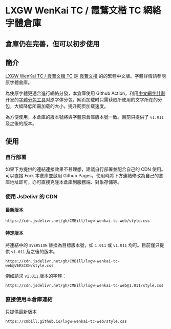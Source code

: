 # LXGW WenKai TC / 霞鶩文楷 TC 網絡字體倉庫

## 倉庫仍在完善，但可以初步使用
## 簡介
[LXGW WenKai TC / 霞鶩文楷 TC](https://github.com/lxgw/LxgwWenkaiTC) 是 [霞鶩文楷](https://github.com/lxgw/LxgwWenKai) 的的繁體中文版。字體詳情請參閱原字體倉庫。

為使原字體更適合進行網絡分發，本倉庫使用 Github Action，利用[中文網字計劃](https://chinese-font.netlify.app/)开发的[字體分包工具](https://github.com/KonghaYao/cn-font-split)对原字体分包，网页加载时只需获取所使用的文字所在的分包，大幅降低所需加载的大小，提升网页加载速度。

為方便使用，本倉庫的版本號將與字體原倉庫版本號一致。目前只提供了 `v1.011` 及之後的版本。

## 使用
### 自行部署
如果下方提供的連結連接效果不甚理想，建議自行部署並配合自己的 CDN 使用。可以直接 Fork 本倉庫並啟用 Github Pages，使用時將下方連結修改為自己的倉庫地址即可，亦可直接克隆本倉庫到服務端、對象存儲等。

### 使用 JsDelivr 的 CDN
#### 最新版本
```
https://cdn.jsdelivr.net/gh/CMBill/lxgw-wenkai-tc-web/style.css
```

#### 特定版本
將連結中的 `$VERSION` 替換為目標版本號，如 `1.011` 或 `v1.011` 均可。目前僅只提供 `v1.011` 及之後的版本。
```
https://cdn.jsdelivr.net/gh/CMBill/lxgw-wenkai-tc-web@VERSION/style.css
```
例如請求 `v1.011` 版本的字體：
```
https://cdn.jsdelivr.net/gh/CMBill/lxgw-wenkai-tc-web@1.011/style.css
```

### 直接使用本倉庫連結
只提供最新版本
```
https://cmbill.github.io/lxgw-wenkai-tc-web/style.css
```
